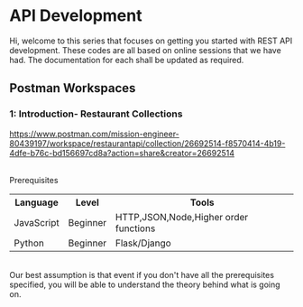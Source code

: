 # API Development 
Hi, welcome to this series that focuses on getting you started with REST API development. These codes are all based on online sessions that we have had. The documentation for each shall be updated as required.
## Postman Workspaces
### 1: Introduction- Restaurant Collections
https://www.postman.com/mission-engineer-80439197/workspace/restaurantapi/collection/26692514-f8570414-4b19-4dfe-b76c-bd156697cd8a?action=share&creator=26692514

<br>
Prerequisites
<table>
<tr>
<th>Language</th>
<th>Level</th>
<th>Tools</th>
</tr>

<tr>
<td>JavaScript</td>
<td>Beginner</td>
<td>HTTP,JSON,Node,Higher order functions</td>
</tr>

<tr>
<td>Python</td>
<td>Beginner</td>
<td>Flask/Django</td>
</tr>

<table>
<br>
Our best assumption is that event if you don't have all the prerequisites specified, you will be able to understand the theory behind what is going on.